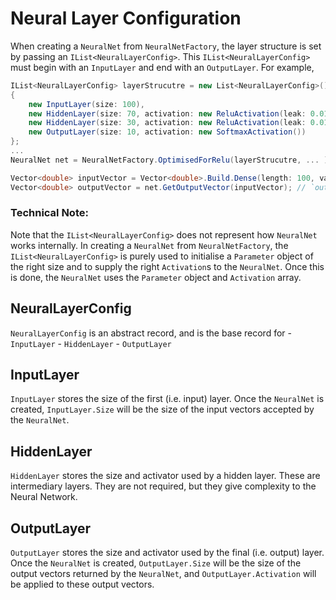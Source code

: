 # Neural Layer Configuration
When creating a `NeuralNet` from `NeuralNetFactory`, the layer structure is set by passing an `IList<NeuralLayerConfig>`. This `IList<NeuralLayerConfig>` must begin with an `InputLayer` and end with an `OutputLayer`. For example,

```cs
IList<NeuralLayerConfig> layerStrucutre = new List<NeuralLayerConfig>() 
{
    new InputLayer(size: 100),
    new HiddenLayer(size: 70, activation: new ReluActivation(leak: 0.01)),
    new HiddenLayer(size: 30, activation: new ReluActivation(leak: 0.01)),
    new OutputLayer(size: 10, activation: new SoftmaxActivation())
};
...
NeuralNet net = NeuralNetFactory.OptimisedForRelu(layerStrucutre, ... );

Vector<double> inputVector = Vector<double>.Build.Dense(length: 100, value: 0); // length of input vector must match `size` supplied to `InputLayer`
Vector<double> outputVector = net.GetOutputVector(inputVector); // `outputVector` is of length 10, since 10 is the value of `size` supplied to `OutputLayer`
```

### Technical Note:
Note that the `IList<NeuralLayerConfig>` does not represent how `NeuralNet` works internally. In creating a `NeuralNet` from `NeuralNetFactory`, the `IList<NeuralLayerConfig>` is purely used to initialise a `Parameter` object of the right size and to supply the right `Activation`s to the `NeuralNet`. Once this is done, the `NeuralNet` uses the `Parameter` object and `Activation` array.

## NeuralLayerConfig
`NeuralLayerConfig` is an abstract record, and is the base record for 
    - `InputLayer`
    - `HiddenLayer`
    - `OutputLayer`

## InputLayer
`InputLayer` stores the size of the first (i.e. input) layer. Once the `NeuralNet` is created, `InputLayer.Size` will be the size of the input vectors accepted by the `NeuralNet`. 

## HiddenLayer
`HiddenLayer` stores the size and activator used by a hidden layer. These are intermediary layers. They are not required, but they give complexity to the Neural Network.

## OutputLayer
`OutputLayer` stores the size and activator used by the final (i.e. output) layer. Once the `NeuralNet` is created, `OutputLayer.Size` will be the size of the output vectors returned by the `NeuralNet`, and `OutputLayer.Activation` will be applied to these output vectors.